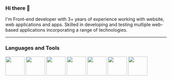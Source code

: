 ### Hi there 👋 

  I'm Front-end developer with 3+ years of experience working with website, web applications and apps. Skilled in
developing and testing multiple web-based applications incorporating a range of technologies.

<hr>
<h3>Languages and Tools</h3>
<p>   
   <img width="60px" height="60px" src="https://cdn.jsdelivr.net/gh/devicons/devicon/icons/html5/html5-plain.svg"/>
   <img width="60px" height="60px" src="https://cdn.jsdelivr.net/gh/devicons/devicon/icons/css3/css3-plain.svg"/> 
   <img width="60px" height="60px" src="https://avatars.githubusercontent.com/u/70142?v=4"/> 
   <img width="60px" height="60px" src="https://cdn.jsdelivr.net/gh/devicons/devicon/icons/react/react-original.svg"/> 
   <img width="60px" height="60px" src="https://cdn.jsdelivr.net/gh/devicons/devicon/icons/typescript/typescript-plain.svg"/> 
   <img width="60px" height="60px" src="https://cdn.jsdelivr.net/gh/devicons/devicon/icons/git/git-original.svg"/> 
   <img width="60px" height="60px" src="https://cdn.jsdelivr.net/gh/devicons/devicon/icons/github/github-original.svg"/>   
</p>
 


